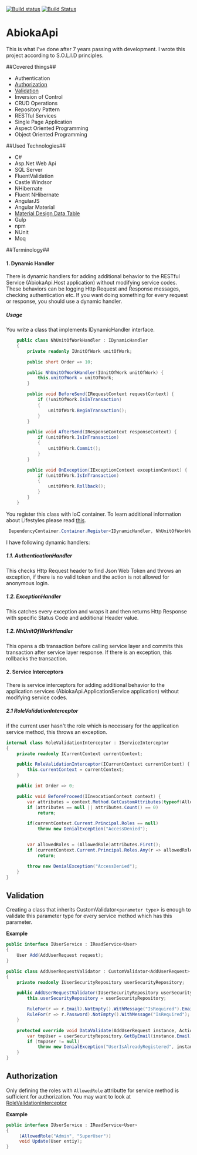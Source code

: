 [![Build status](https://ci.appveyor.com/api/projects/status/0oiw9f5woi46fjyo?svg=true)](https://ci.appveyor.com/project/tugrulelmas/abiokaapi) [![Build Status](https://travis-ci.org/tugrulelmas/AbiokaApi.svg?branch=master)](https://travis-ci.org/tugrulelmas/AbiokaApi)

# AbiokaApi

This is what I've done after 7 years passing with development. I wrote this project according to S.O.L.I.D principles.

##Covered things##
- Authentication 
- [Authorization](#authorization)
- [Validation](#validation)
- Inversion of Control
- CRUD Operations
- Repository Pattern
- RESTful Services
- Single Page Application
- Aspect Oriented Programming
- Object Oriented Programming

##Used Technologies##
- C#
- Asp.Net Web Api
- SQL Server
- FluentValidation
- Castle Windsor
- NHibernate
- Fluent NHibernate
- AngularJS
- Angular Material
- [Material Design Data Table](https://github.com/daniel-nagy/md-data-table)
- Gulp
- npm
- NUnit
- Moq

##Terminology##

#### 1. Dynamic Handler
There is dynamic handlers for adding additional behavior to the RESTful Service (AbiokaApi.Host application) without modifying service codes. These behaviors can be logging Http Request and Response messages, checking authentication etc. If you want doing something for every request or response, you should use a dynamic handler. 

##### Usage
You write a class that implements IDynamicHandler interface.
```csharp
    public class NhUnitOfWorkHandler : IDynamicHandler
    {
        private readonly IUnitOfWork unitOfWork;

        public short Order => 10;

        public NhUnitOfWorkHandler(IUnitOfWork unitOfWork) {
            this.unitOfWork = unitOfWork;
        }

        public void BeforeSend(IRequestContext requestContext) {
            if (!unitOfWork.IsInTransaction)
            {
                unitOfWork.BeginTransaction();
            }
        }

        public void AfterSend(IResponseContext responseContext) {
            if (unitOfWork.IsInTransaction)
            {
                unitOfWork.Commit();
            }
        }

        public void OnException(IExceptionContext exceptionContext) {
            if (unitOfWork.IsInTransaction)
            {
                unitOfWork.Rollback();
            }
        }
    }
```
You register this class with IoC container. To learn additional information about Lifestyles please read [this](https://github.com/castleproject/Windsor/blob/master/docs/lifestyles.md).
```csharp
 DependencyContainer.Container.Register<IDynamicHandler, NhUnitOfWorkHandler>(LifeStyle.PerWebRequest)
```
I have following dynamic handlers:

##### 1.1. AuthenticationHandler
This checks Http Request header to find Json Web Token and throws an exception, if there is no valid token and the action is not allowed for anonymous login.

##### 1.2. ExceptionHandler
This catches every exception and wraps it and then returns Http Response with specific Status Code and additional Header value.

##### 1.2. NhUnitOfWorkHandler
This opens a db transaction before calling service layer and commits this transaction after service layer response. If there is an exception, this rollbacks the transaction.

#### 2. Service Interceptors
There is service interceptors for adding additional behavior to the application services (AbiokaApi.ApplicationService application) without modifying service codes.

##### 2.1 RoleValidationInterceptor
if the current user hasn't the role which is necessary for the application service method, this throws an exception. 

```csharp
internal class RoleValidationInterceptor : IServiceInterceptor
{
    private readonly ICurrentContext currentContext;

    public RoleValidationInterceptor(ICurrentContext currentContext) {
        this.currentContext = currentContext;
    }

    public int Order => 0;

    public void BeforeProceed(IInvocationContext context) {
        var attributes = context.Method.GetCustomAttributes(typeof(AllowedRole), true);
        if (attributes == null || attributes.Count() == 0)
            return;

        if(currentContext.Current.Principal.Roles == null)
            throw new DenialException("AccessDenied");


        var allowedRoles = (AllowedRole)attributes.First();
        if (currentContext.Current.Principal.Roles.Any(r => allowedRoles.Roles.Contains(r)))
            return;

        throw new DenialException("AccessDenied");
    }
}
```

## Validation
Creating a class that inherits CustomValidator<`parameter type`> is enough to validate this parameter type for every service method which has this parameter.

**Example**

```csharp
public interface IUserService : IReadService<User>
{
    User Add(AddUserRequest request);
}
```

```csharp
public class AddUserRequestValidator : CustomValidator<AddUserRequest>
{
    private readonly IUserSecurityRepository userSecurityRepository;

    public AddUserRequestValidator(IUserSecurityRepository userSecurityRepository) {
        this.userSecurityRepository = userSecurityRepository;

        RuleFor(r => r.Email).NotEmpty().WithMessage("IsRequired").EmailAddress().WithMessage("ShouldBeCorrectEmail");
        RuleFor(r => r.Password).NotEmpty().WithMessage("IsRequired");
    }

    protected override void DataValidate(AddUserRequest instance, ActionType actionType) {
        var tmpUser = userSecurityRepository.GetByEmail(instance.Email);
        if (tmpUser != null)
            throw new DenialException("UserIsAlreadyRegistered", instance.Email);
    }
}
```

## Authorization

Only defining the roles with `AllowedRole` attributte for service method is sufficient for authorization. You may want to look at [RoleValidationInterceptor](#rolevalidationinterceptor)

**Example**
```csharp
public interface IUserService : IReadService<User>
{
     [AllowedRole("Admin", "SuperUser")]
     void Update(User entiy);
}
```
